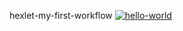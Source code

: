 hexlet-my-first-workflow
[![hello-world](https://github.com/Olegovych/hexlet-my-first-workflow/actions/workflows/hello-world.yml/badge.svg)](https://github.com/Olegovych/hexlet-my-first-workflow/actions/workflows/hello-world.yml)